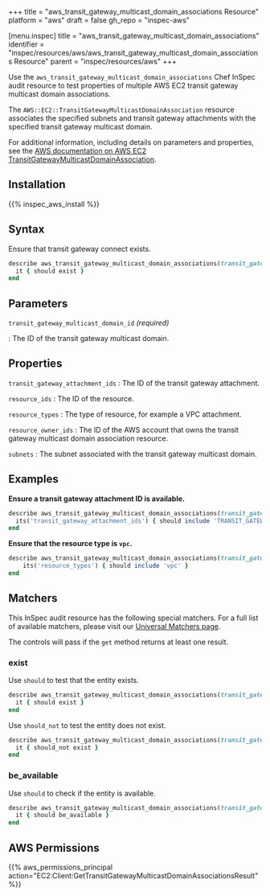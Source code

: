 +++
title = "aws_transit_gateway_multicast_domain_associations Resource"
platform = "aws"
draft = false
gh_repo = "inspec-aws"

[menu.inspec]
title = "aws_transit_gateway_multicast_domain_associations"
identifier = "inspec/resources/aws/aws_transit_gateway_multicast_domain_associations Resource"
parent = "inspec/resources/aws"
+++

Use the `aws_transit_gateway_multicast_domain_associations` Chef InSpec audit resource to test properties of multiple AWS EC2 transit gateway multicast domain associations.

The `AWS::EC2::TransitGatewayMulticastDomainAssociation` resource associates the specified subnets and transit gateway attachments with the specified transit gateway multicast domain.

For additional information, including details on parameters and properties, see the [AWS documentation on AWS EC2 TransitGatewayMulticastDomainAssociation](https://docs.aws.amazon.com/AWSCloudFormation/latest/UserGuide/aws-resource-ec2-transitgatewaymulticastdomainassociation.html).

## Installation

{{% inspec_aws_install %}}

## Syntax

Ensure that transit gateway connect exists.

```ruby
describe aws_transit_gateway_multicast_domain_associations(transit_gateway_multicast_domain_id: 'TRANSIT_GATEWAY_MULTICAST_DOMAIN_ID') do
  it { should exist }
end
```

## Parameters

`transit_gateway_multicast_domain_id` _(required)_

: The ID of the transit gateway multicast domain.

## Properties

`transit_gateway_attachment_ids`
: The ID of the transit gateway attachment.

`resource_ids`
: The ID of the resource.

`resource_types`
: The type of resource, for example a VPC attachment.

`resource_owner_ids`
: The ID of the AWS account that owns the transit gateway multicast domain association resource.

`subnets`
: The subnet associated with the transit gateway multicast domain.

## Examples

**Ensure a transit gateway attachment ID is available.**

```ruby
describe aws_transit_gateway_multicast_domain_associations(transit_gateway_multicast_domain_id: 'TRANSIT_GATEWAY_MULTICAST_DOMAIN_ID') do
  its('transit_gateway_attachment_ids') { should include 'TRANSIT_GATEWAY_ATTACHMENT_ID' }
end
```

**Ensure that the resource type is `vpc`.**

```ruby
describe aws_transit_gateway_multicast_domain_associations(transit_gateway_multicast_domain_id: 'TRANSIT_GATEWAY_MULTICAST_DOMAIN_ID') do
    its('resource_types') { should include 'vpc' }
end
```

## Matchers

This InSpec audit resource has the following special matchers. For a full list of available matchers, please visit our [Universal Matchers page](https://www.inspec.io/docs/reference/matchers/).

The controls will pass if the `get` method returns at least one result.

### exist

Use `should` to test that the entity exists.

```ruby
describe aws_transit_gateway_multicast_domain_associations(transit_gateway_multicast_domain_id: 'TRANSIT_GATEWAY_MULTICAST_DOMAIN_ID') do
  it { should exist }
end
```

Use `should_not` to test the entity does not exist.

```ruby
describe aws_transit_gateway_multicast_domain_associations(transit_gateway_multicast_domain_id: "TRANSIT_GATEWAY_MULTICAST_DOMAIN_ID") do
  it { should_not exist }
end
```

### be_available

Use `should` to check if the entity is available.

```ruby
describe aws_transit_gateway_multicast_domain_associations(transit_gateway_multicast_domain_id: 'TRANSIT_GATEWAY_MULTICAST_DOMAIN_ID') do
  it { should be_available }
end
```

## AWS Permissions

{{% aws_permissions_principal action="EC2:Client:GetTransitGatewayMulticastDomainAssociationsResult" %}}

